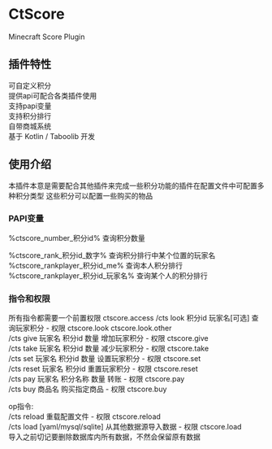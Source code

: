 # CtScore
Minecraft Score Plugin

## 插件特性

可自定义积分<br>
提供api可配合各类插件使用<br>
支持papi变量<br>
支持积分排行<br>
自带商城系统<br>
基于 Kotlin / Taboolib 开发

## 使用介绍

本插件本意是需要配合其他插件来完成一些积分功能的插件在配置文件中可配置多种积分类型
这些积分可以配置一些购买的物品

### PAPI变量

%ctscore_number_积分id%  查询积分数量<br>

%ctscore_rank_积分id_数字%  查询积分排行中某个位置的玩家名<br>
%ctscore_rankplayer_积分id_me%  查询本人积分排行<br>
%ctscore_rankplayer_积分id_玩家名%  查询某个人的积分排行<br>

### 指令和权限

所有指令都需要一个前置权限 ctscore.access
/cts look 积分id 玩家名[可选] 查询玩家积分 -  权限 ctscore.look ctscore.look.other<br>
/cts give 玩家名 积分id 数量 增加玩家积分 - 权限 ctscore.give<br>
/cts take 玩家名 积分id 数量 减少玩家积分 - 权限 ctscore.take<br>
/cts set 玩家名 积分id 数量 设置玩家积分 - 权限 ctscore.set<br>
/cts reset 玩家名 积分id 重置玩家积分 - 权限 ctscore.reset<br>
/cts pay 玩家名 积分名称 数量 转账 - 权限 ctscore.pay<br>
/cts buy 商品名 购买指定商品 - 权限 ctscore.buy<br>

op指令:<br>
/cts reload 重载配置文件 - 权限 ctscore.reload<br>
/cts load [yaml/mysql/sqlite] 从其他数据源导入数据 - 权限 ctscore.load<br>
导入之前切记要删除数据库内所有数据，不然会保留原有数据